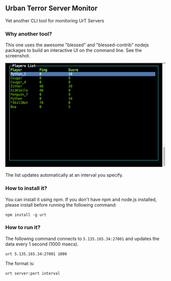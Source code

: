 ## Urban Terror Server Monitor
Yet another CLI tool for monitoring UrT Servers


### Why another tool?

This one uses the awesome "blessed" and "blessed-contrib" nodejs packages to build an interactive UI on the command line. See the screenshot. 

<img src="screenshot.png" alt="screenshot" />

The list updates automatically at an interval you specify. 


### How to install it? 

You can install it using npm. If you don't have npm and node.js installed, please install before running the following command:

	npm install -g urt
	

### How to run it? 

The following command connects to `5.135.165.34:27001` and updates the data every 1 second (1000 msecs).

	urt 5.135.165.34:27001 1000
	
The format is:
	
	urt server:port interval
	
